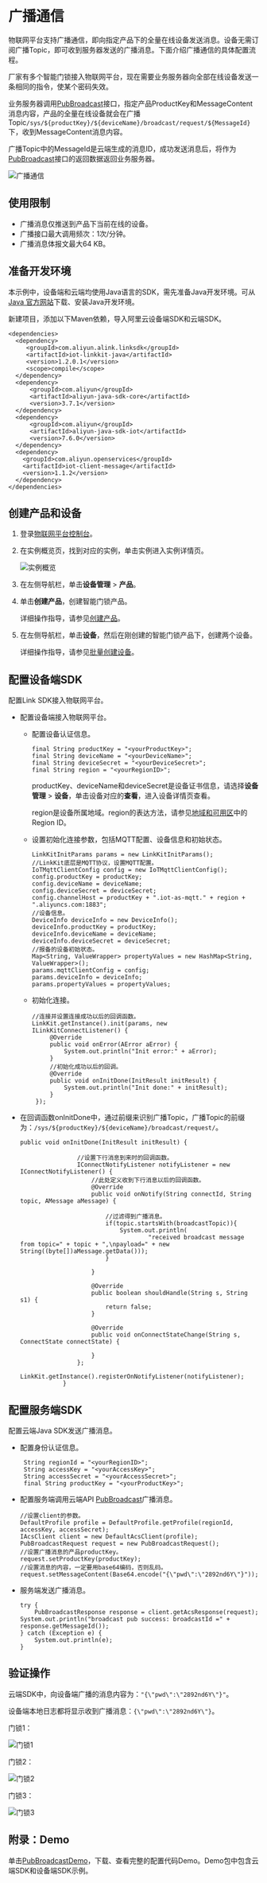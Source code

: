 # 广播通信

物联网平台支持广播通信，即向指定产品下的全量在线设备发送消息。设备无需订阅广播Topic，即可收到服务器发送的广播消息。下面介绍广播通信的具体配置流程。

厂家有多个智能门锁接入物联网平台，现在需要业务服务器向全部在线设备发送一条相同的指令，使某个密码失效。

业务服务器调用[PubBroadcast](/cn.zh-CN/云端开发指南/云端API参考/消息通信/PubBroadcast.md)接口，指定产品ProductKey和MessageContent消息内容，产品的全量在线设备就会在广播Topic`/sys/${productKey}/${deviceName}/broadcast/request/${MessageId}`下，收到MessageContent消息内容。

广播Topic中的MessageId是云端生成的消息ID，成功发送消息后，将作为[PubBroadcast](/cn.zh-CN/云端开发指南/云端API参考/消息通信/PubBroadcast.md)接口的返回数据返回业务服务器。

![广播通信 ](https://static-aliyun-doc.oss-cn-hangzhou.aliyuncs.com/assets/img/zh-CN/9186549951/p88177.png)

## 使用限制

-   广播消息仅推送到产品下当前在线的设备。
-   广播接口最大调用频次：1次/分钟。
-   广播消息体报文最大64 KB。

## 准备开发环境

本示例中，设备端和云端均使用Java语言的SDK，需先准备Java开发环境。可从[Java 官方网站](http://developers.sun.com/downloads/)下载、安装Java开发环境。

新建项目，添加以下Maven依赖，导入阿里云设备端SDK和云端SDK。

```
<dependencies>
  <dependency>
     <groupId>com.aliyun.alink.linksdk</groupId>
     <artifactId>iot-linkkit-java</artifactId>
     <version>1.2.0.1</version>
     <scope>compile</scope>
  </dependency>
  <dependency>
      <groupId>com.aliyun</groupId>
      <artifactId>aliyun-java-sdk-core</artifactId>
      <version>3.7.1</version>
  </dependency>
  <dependency>
      <groupId>com.aliyun</groupId>
      <artifactId>aliyun-java-sdk-iot</artifactId>
      <version>7.6.0</version>
  </dependency>
  <dependency>
    <groupId>com.aliyun.openservices</groupId>
    <artifactId>iot-client-message</artifactId>
    <version>1.1.2</version>
  </dependency>
</dependencies>
```

## 创建产品和设备

1.  登录[物联网平台控制台](https://iot.console.aliyun.com/)。

2.  在实例概览页，找到对应的实例，单击实例进入实例详情页。

    ![实例概览](https://static-aliyun-doc.oss-cn-hangzhou.aliyuncs.com/assets/img/zh-CN/9275903061/p174584.png)

3.  在左侧导航栏，单击**设备管理** \> **产品**。

4.  单击**创建产品**，创建智能门锁产品。

    详细操作指导，请参见[创建产品](/cn.zh-CN/设备接入/创建产品.md)。

5.  在左侧导航栏，单击**设备**，然后在刚创建的智能门锁产品下，创建两个设备。

    详细操作指导，请参见[批量创建设备](/cn.zh-CN/设备接入/创建设备/批量创建设备.md)。


## 配置设备端SDK

配置Link SDK接入物联网平台。

-   配置设备端接入物联网平台。
    -   配置设备认证信息。

        ```
        final String productKey = "<yourProductKey>";
        final String deviceName = "<yourDeviceName>";
        final String deviceSecret = "<yourDeviceSecret>";
        final String region = "<yourRegionID>";
        ```

        productKey、deviceName和deviceSecret是设备证书信息，请选择**设备管理** \> **设备**，单击设备对应的**查看**，进入设备详情页查看。

        region是设备所属地域。region的表达方法，请参见[地域和可用区](https://help.aliyun.com/document_detail/40654.html)中的Region ID。

    -   设置初始化连接参数，包括MQTT配置、设备信息和初始状态。

        ```
        LinkKitInitParams params = new LinkKitInitParams();
        //LinkKit底层是MQTT协议，设置MQTT配置。
        IoTMqttClientConfig config = new IoTMqttClientConfig();
        config.productKey = productKey;
        config.deviceName = deviceName;
        config.deviceSecret = deviceSecret;
        config.channelHost = productKey + ".iot-as-mqtt." + region + ".aliyuncs.com:1883";
        //设备信息。
        DeviceInfo deviceInfo = new DeviceInfo();
        deviceInfo.productKey = productKey;
        deviceInfo.deviceName = deviceName;
        deviceInfo.deviceSecret = deviceSecret;
        //报备的设备初始状态。
        Map<String, ValueWrapper> propertyValues = new HashMap<String, ValueWrapper>();
        params.mqttClientConfig = config;
        params.deviceInfo = deviceInfo;
        params.propertyValues = propertyValues;
        ```

    -   初始化连接。

        ```
        //连接并设置连接成功以后的回调函数。
        LinkKit.getInstance().init(params, new ILinkKitConnectListener() {
             @Override
             public void onError(AError aError) {
                 System.out.println("Init error:" + aError);
             }
             //初始化成功以后的回调。
             @Override
             public void onInitDone(InitResult initResult) {
                 System.out.println("Init done:" + initResult);
             }
         });
        ```

-   在回调函数onInitDone中，通过前缀来识别广播Topic，广播Topic的前缀为：`/sys/${productKey}/${deviceName}/broadcast/request/`。

    ```
    public void onInitDone(InitResult initResult) {
    
                    //设置下行消息到来时的回调函数。
                    IConnectNotifyListener notifyListener = new IConnectNotifyListener() {
                        //此处定义收到下行消息以后的回调函数。
                        @Override
                        public void onNotify(String connectId, String topic, AMessage aMessage) {
    
                            //过滤得到广播消息。
                            if(topic.startsWith(broadcastTopic)){
                                System.out.println(
                                        "received broadcast message from topic=" + topic + ",\npayload=" + new String((byte[])aMessage.getData()));
                            }
    
                        }
    
                        @Override
                        public boolean shouldHandle(String s, String s1) {
                            return false;
                        }
    
                        @Override
                        public void onConnectStateChange(String s, ConnectState connectState) {
    
                        }
                    };
                    LinkKit.getInstance().registerOnNotifyListener(notifyListener);
                }
    ```


## 配置服务端SDK

配置云端Java SDK发送广播消息。

-   配置身份认证信息。

    ```
     String regionId = "<yourRegionID>";
     String accessKey = "<yourAccessKey>";
     String accessSecret = "<yourAccessSecret>";
     final String productKey = "<yourProductKey>";
    ```

-   配置服务端调用云端API [PubBroadcast](/cn.zh-CN/云端开发指南/云端API参考/消息通信/PubBroadcast.md)广播消息。

    ```
    //设置client的参数。
    DefaultProfile profile = DefaultProfile.getProfile(regionId, accessKey, accessSecret);
    IAcsClient client = new DefaultAcsClient(profile);
    PubBroadcastRequest request = new PubBroadcastRequest();
    //设置广播消息的产品productKey。
    request.setProductKey(productKey);
    //设置消息的内容，一定要用base64编码，否则乱码。
    request.setMessageContent(Base64.encode("{\"pwd\":\"2892nd6Y\"}"));
    ```

-   服务端发送广播消息。

    ```
    try {
        PubBroadcastResponse response = client.getAcsResponse(request);
    System.out.println("broadcast pub success: broadcastId =" + response.getMessageId());
    } catch (Exception e) {
        System.out.println(e);
    }
    ```


## 验证操作

云端SDK中，向设备端广播的消息内容为：`"{\"pwd\":\"2892nd6Y\"}"`。

设备端本地日志都将显示收到广播消息：`{\"pwd\":\"2892nd6Y\"}`。

门锁1：

![门锁1](https://static-aliyun-doc.oss-cn-hangzhou.aliyuncs.com/assets/img/zh-CN/9186549951/p88185.png)

门锁2：

![门锁2](https://static-aliyun-doc.oss-cn-hangzhou.aliyuncs.com/assets/img/zh-CN/0286549951/p88186.png)

门锁3：

![门锁3](https://static-aliyun-doc.oss-cn-hangzhou.aliyuncs.com/assets/img/zh-CN/0286549951/p88188.png)

## 附录：Demo

单击[PubBroadcastDemo](http://docs-aliyun.cn-hangzhou.oss.aliyun-inc.com/assets/attach/44229/intl_en/1583461190252/PubBroadcastDemo.zip)，下载、查看完整的配置代码Demo。Demo包中包含云端SDK和设备端SDK示例。

